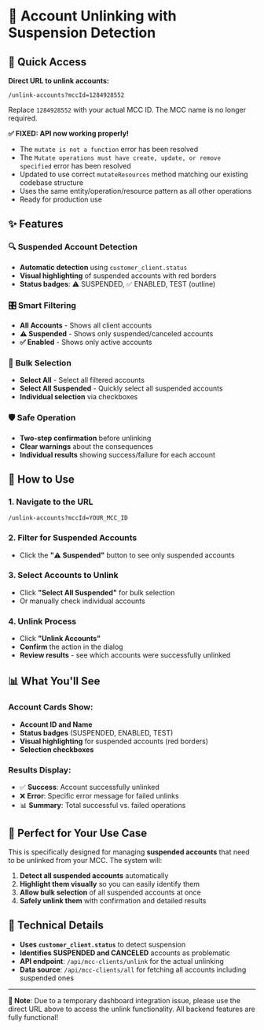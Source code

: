 # 🔗 Account Unlinking with Suspension Detection

## 🎯 Quick Access

**Direct URL to unlink accounts:**
```
/unlink-accounts?mccId=1284928552
```

Replace `1284928552` with your actual MCC ID. The MCC name is no longer required.

**✅ FIXED: API now working properly!**
- The `mutate is not a function` error has been resolved
- The `Mutate operations must have create, update, or remove specified` error has been resolved
- Updated to use correct `mutateResources` method matching our existing codebase structure
- Uses the same entity/operation/resource pattern as all other operations
- Ready for production use

## ✨ Features

### 🔍 **Suspended Account Detection**
- **Automatic detection** using `customer_client.status`
- **Visual highlighting** of suspended accounts with red borders
- **Status badges**: ⚠️ SUSPENDED, ✅ ENABLED, TEST (outline)

### 🎛️ **Smart Filtering**
- **All Accounts** - Shows all client accounts
- **⚠️ Suspended** - Shows only suspended/canceled accounts  
- **✅ Enabled** - Shows only active accounts

### 🎯 **Bulk Selection**
- **Select All** - Select all filtered accounts
- **Select All Suspended** - Quickly select all suspended accounts
- **Individual selection** via checkboxes

### 🛡️ **Safe Operation**
- **Two-step confirmation** before unlinking
- **Clear warnings** about the consequences
- **Individual results** showing success/failure for each account

## 🚀 How to Use

### 1. **Navigate to the URL**
```
/unlink-accounts?mccId=YOUR_MCC_ID
```

### 2. **Filter for Suspended Accounts**
- Click the **"⚠️ Suspended"** button to see only suspended accounts

### 3. **Select Accounts to Unlink**
- Click **"Select All Suspended"** for bulk selection
- Or manually check individual accounts

### 4. **Unlink Process**
- Click **"Unlink Accounts"**
- **Confirm** the action in the dialog
- **Review results** - see which accounts were successfully unlinked

## 📊 What You'll See

### Account Cards Show:
- **Account ID and Name**
- **Status badges** (SUSPENDED, ENABLED, TEST)
- **Visual highlighting** for suspended accounts (red borders)
- **Selection checkboxes**

### Results Display:
- ✅ **Success**: Account successfully unlinked
- ❌ **Error**: Specific error message for failed unlinks
- 📊 **Summary**: Total successful vs. failed operations

## 🎯 Perfect for Your Use Case

This is specifically designed for managing **suspended accounts** that need to be unlinked from your MCC. The system will:

1. **Detect all suspended accounts** automatically
2. **Highlight them visually** so you can easily identify them
3. **Allow bulk selection** of all suspended accounts at once
4. **Safely unlink them** with confirmation and detailed results

## 🔧 Technical Details

- **Uses `customer_client.status`** to detect suspension
- **Identifies SUSPENDED and CANCELED** accounts as problematic
- **API endpoint**: `/api/mcc-clients/unlink` for the actual unlinking
- **Data source**: `/api/mcc-clients/all` for fetching all accounts including suspended ones

---

**🚨 Note**: Due to a temporary dashboard integration issue, please use the direct URL above to access the unlink functionality. All backend features are fully functional!